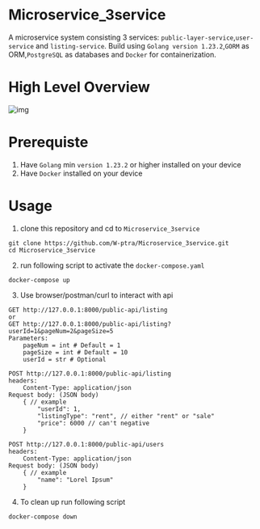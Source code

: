 # Microservice_3service
A microservice system consisting 3 services: ``public-layer-service``,``user-service`` and ``listing-service``. Build using ``Golang version 1.23.2``,``GORM`` as ORM,``PostgreSQL`` as databases and ``Docker`` for containerization.
# High Level Overview
![img](https://drive.google.com/uc?export=view&id=1-bLq2BL6tLA0KJL7Hf3zGi81_23jdjyu)  
# Prerequiste
1. Have ``Golang`` min ``version 1.23.2`` or higher installed on your device
2. Have ``Docker`` installed on your device
# Usage
1. clone this repository and cd to ``Microservice_3service``
```
git clone https://github.com/W-ptra/Microservice_3service.git
cd Microservice_3service
```
2. run following script to activate the ``docker-compose.yaml``
```
docker-compose up
```
3. Use browser/postman/curl to interact with api
```
GET http://127.0.0.1:8000/public-api/listing
or
GET http://127.0.0.1:8000/public-api/listing?userId=1&pageNum=2&pageSize=5
Parameters:
    pageNum = int # Default = 1
    pageSize = int # Default = 10
    userId = str # Optional

POST http://127.0.0.1:8000/public-api/listing
headers:    
    Content-Type: application/json
Request body: (JSON body)
    { // example
        "userId": 1,
        "listingType": "rent", // either "rent" or "sale"
        "price": 6000 // can't negative
    }

POST http://127.0.0.1:8000/public-api/users
headers:    
    Content-Type: application/json
Request body: (JSON body)
    { // example
        "name": "Lorel Ipsum"
    }
```
4. To clean up run following script
```
docker-compose down
```